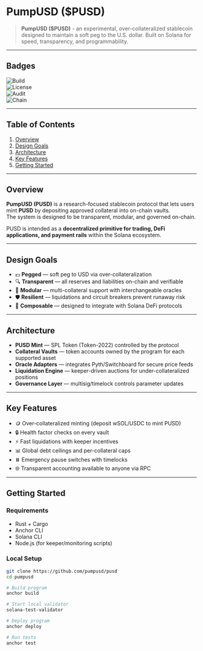 # PumpUSD ($PUSD)

> **PumpUSD ($PUSD)** - an experimental, over-collateralized stablecoin designed to maintain a soft peg to the U.S. dollar. Built on Solana for speed, transparency, and programmability.  

---

## Badges
![Build](https://img.shields.io/badge/build-passing-brightgreen)  
![License](https://img.shields.io/badge/license-MIT-blue)  
![Audit](https://img.shields.io/badge/audit-pending-orange)  
![Chain](https://img.shields.io/badge/chain-Solana-purple)

---

## Table of Contents
1. [Overview](#overview)  
2. [Design Goals](#design-goals)  
3. [Architecture](#architecture)  
4. [Key Features](#key-features)  
5. [Getting Started](#getting-started)  

---

## Overview
**PumpUSD (PUSD)** is a research-focused stablecoin protocol that lets users mint **PUSD** by depositing approved collateral into on-chain vaults.  
The system is designed to be transparent, modular, and governed on-chain.  

PUSD is intended as a **decentralized primitive for trading, DeFi applications, and payment rails** within the Solana ecosystem.  

---

## Design Goals
- 💵 **Pegged** — soft peg to USD via over-collateralization  
- 🔍 **Transparent** — all reserves and liabilities on-chain and verifiable  
- 🧩 **Modular** — multi-collateral support with interchangeable oracles  
- 🛡️ **Resilient** — liquidations and circuit breakers prevent runaway risk  
- 🔗 **Composable** — designed to integrate with Solana DeFi protocols  

---

## Architecture
- **PUSD Mint** — SPL Token (Token-2022) controlled by the protocol  
- **Collateral Vaults** — token accounts owned by the program for each supported asset  
- **Oracle Adapters** — integrates Pyth/Switchboard for secure price feeds  
- **Liquidation Engine** — keeper-driven auctions for under-collateralized positions  
- **Governance Layer** — multisig/timelock controls parameter updates  


---

## Key Features
- 🪙 Over-collateralized minting (deposit wSOL/USDC to mint PUSD)  
- 🔒 Health factor checks on every vault  
- ⚡ Fast liquidations with keeper incentives  
- 📊 Global debt ceilings and per-collateral caps  
- ⏸️ Emergency pause switches with timelocks  
- 🌐 Transparent accounting available to anyone via RPC  

---

## Getting Started
### Requirements
- Rust + Cargo  
- Anchor CLI  
- Solana CLI  
- Node.js (for keeper/monitoring scripts)  

### Local Setup
```bash
git clone https://github.com/pumpusd/pusd
cd pumpusd

# Build program
anchor build

# Start local validator
solana-test-validator

# Deploy program
anchor deploy

# Run tests
anchor test
```

